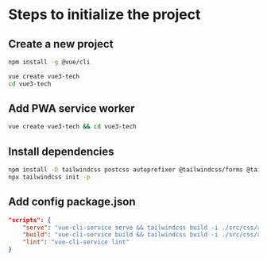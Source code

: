# Steps to initialize the project

## Create a new project

```sh
npm install -g @vue/cli
```

```sh
vue create vue3-tech
cd vue3-tech
```

## Add PWA service worker

```sh
vue create vue3-tech && cd vue3-tech
```

## Install dependencies

```sh
npm install -D tailwindcss postcss autoprefixer @tailwindcss/forms @tailwindcss/typography
npx tailwindcss init -p
```

## Add config package.json

```json
"scripts": {
    "serve": "vue-cli-service serve && tailwindcss build -i ./src/css/app.css -o ./public/css/app.css",
    "build": "vue-cli-service build && tailwindcss build -i ./src/css/app.css -o ./public/css/app.css --minify",
    "lint": "vue-cli-service lint"
}
```
